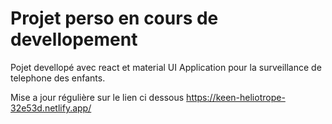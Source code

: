 # Projet perso en cours de devellopement

Pojet devellopé avec react et material UI
Application pour la surveillance de telephone des enfants.

Mise a jour régulière sur le lien ci dessous
https://keen-heliotrope-32e53d.netlify.app/

